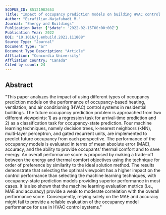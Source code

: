 ```yaml
---
SCOPUS_ID: 85121902653
Title: "Impact of occupancy prediction models on building HVAC control system performance: Application of machine learning techniques"
Author: "Esrafilian-Najafabadi M."
Journal: "Energy and Buildings"
Publication Date: {'$date': '2022-02-15T00:00:00Z'}
Publication Year: 2022
DOI: "10.1016/j.enbuild.2021.111808"
Source Type: "Journal"
Document Type: "ar"
Document Type Description: "Article"
Affliation: "Concordia University"
Affliation Country: "Canada"
Cited by count: 24
---
```


## Abstract
"This paper analyzes the impact of using different types of occupancy prediction models on the performance of occupancy-based heating, ventilation, and air conditioning (HVAC) control systems in residential buildings. The future occupancy prediction problem is approached from two different viewpoints: 1) as a regression task for arrival-time prediction and 2) as a classification task for occupancy-state prediction. Four machine learning techniques, namely decision trees, k-nearest neighbors (kNN), multi-layer perceptron, and gated recurrent units, are implemented to predict future occupancy from each perspective. The performance of the occupancy models is evaluated in terms of mean absolute error (MAE), accuracy, and the ability to provide occupants’ thermal comfort and to save energy. An overall performance score is proposed by making a trade-off between the energy and thermal comfort objectives using the technique for order of preference by similarity to the ideal solution method. The results demonstrate that selecting the optimal viewpoint has a higher impact on the control performance than selecting the machine learning techniques, with occupancy-state prediction models providing superior performance in most cases. It is also shown that the machine learning evaluation metrics (i.e., MAE and accuracy) provide a weak to moderate correlation with the overall performance score. Consequently, relying solely on the MAE and accuracy might fail to provide a reliable evaluation of the occupancy model performance for use in HVAC control systems."
